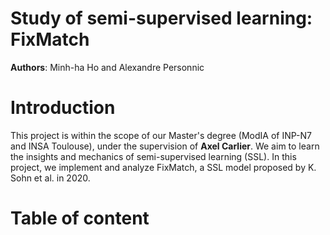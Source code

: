 # Study of semi-supervised learning: FixMatch

__Authors__: Minh-ha Ho and Alexandre Personnic 

# Introduction

This project is within the scope of our Master's degree (ModIA of INP-N7 and INSA Toulouse), under the supervision of __Axel Carlier__. 
We aim to learn the insights and mechanics of semi-supervised learning (SSL). In this project, we implement and analyze FixMatch, a SSL model proposed by K. Sohn et al. in 2020. 

# Table of content
